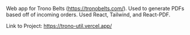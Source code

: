 Web app for Trono Belts (https://tronobelts.com/). Used to generate PDFs based off of incoming orders. Used React, Tailwind, and React-PDF.

Link to Project: https://trono-util.vercel.app/
